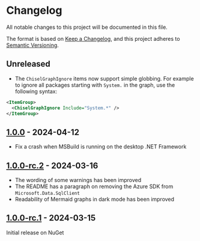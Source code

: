 # Changelog

All notable changes to this project will be documented in this file.

The format is based on [Keep a Changelog](https://keepachangelog.com/en/1.0.0/), and this project adheres to [Semantic Versioning](https://semver.org/spec/v2.0.0.html).

## Unreleased

* The `ChiselGraphIgnore` items now support simple globbing. For example to ignore all packages starting with `System.` in the graph, use the following syntax:

```xml
<ItemGroup>
  <ChiselGraphIgnore Include="System.*" />
</ItemGroup>
```

## [1.0.0][1.0.0] - 2024-04-12

* Fix a crash when MSBuild is running on the desktop .NET Framework

## [1.0.0-rc.2][1.0.0-rc.2] - 2024-03-16

* The wording of some warnings has been improved
* The README has a paragraph on removing the Azure SDK from `Microsoft.Data.SqlClient`
* Readability of Mermaid graphs in dark mode has been improved

## [1.0.0-rc.1][1.0.0-rc.1] - 2024-03-15

Initial release on NuGet

[1.0.0]: https://github.com/0xced/Chisel/compare/1.0.0-rc.2...1.0.0
[1.0.0-rc.2]: https://github.com/0xced/Chisel/compare/1.0.0-rc.1...1.0.0-rc.2
[1.0.0-rc.1]: https://github.com/0xced/Chisel/releases/tag/1.0.0-rc.1
